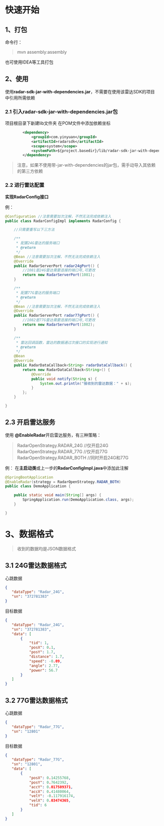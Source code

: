 # 快速开始

## 1、打包
命令行：
> mvn assembly:assembly

也可使用IDEA等工具打包

## 2、使用
使用**radar-sdk-jar-with-dependencies.jar**，不需要在使用该雷达SDK的项目中引用所需依赖
### 2.1 引入**radar-sdk-jar-with-dependencies.jar**包
项目根目录下新建lib文件夹
在POM文件中添加依赖坐标
```xml
        <dependency>
            <groupId>com.yinyuan</groupId>
            <artifactId>radarsdk</artifactId>
            <scope>system</scope>
            <systemPath>${project.basedir}/lib/radar-sdk-jar-with-dependencies.jar</systemPath>
        </dependency>
```
>注意，如果不使用带-jar-with-dependencies的jar包，需手动导入其依赖的第三方依赖

### 2.2 进行雷达配置
**实现RadarConfig接口**

例：
```java
@Configuration //注意需要加次注解，不然无法完成依赖注入
public class RadarConfigImpl implements RadarConfig {

    //只需要重写以下三方法

    /**
     * 配置24G雷达的服务端口
     * @return
     */
    @Bean //注意需要加次注解，不然无法完成依赖注入
    @Override
    public RadarServerPort radar24gPort() {
        //1081是24G雷达需要连接的端口号,可更改
        return new RadarServerPort(1081);
    }

    /**
     * 配置77G雷达的服务端口
     * @return
     */
    @Bean //注意需要加次注解，不然无法完成依赖注入
    @Override
    public RadarServerPort radar77gPort() {
        //1082是77G雷达需要连接的端口号,可更改
        return new RadarServerPort(1082);
    }

    /**
     * 雷达回调函数，雷达的数据通过次接口的实现进行通知
     * @return
     */
    @Bean
    @Override
    public RadarDataCallback<String> radarDataCallback() {
        return new RadarDataCallback<String>() {
            @Override
            public void notify(String s) {
                System.out.println("接收到的雷达数据：" + s);
            }
        };
    }

}
```

## 2.3 开启雷达服务
使用 **@EnableRadar**开启雷达服务，有三种策略：
>RadarOpenStrategy.RADAR_24G   //仅开启24G
RadarOpenStrategy.RADAR_77G    //仅开启77G
RadarOpenStrategy.RADAR_BOTH   //同时开启24G和77G

例：
在**主启动类**或上一步的**RadarConfigImpl.java**中添加此注解
```java
@SpringBootApplication
@EnableRadar(strategy = RadarOpenStrategy.RADAR_BOTH)
public class DemoApplication {

    public static void main(String[] args) {
        SpringApplication.run(DemoApplication.class, args);
    }

}
```

# 3、数据格式
>收到的数据均是JSON数据格式
 ## 3.1 24G雷达数据格式
 心跳数据
 ```json
{
    "dataType": "Radar_24G", 
    "sn": "372781383"
}
 ```
 目标数据
 ```json
{
    "dataType": "Radar_24G", 
    "sn": "372781383", 
    "data": [
        {
            "tid": 1, 
            "posX": 0.1, 
            "posY": 1.7, 
            "distance": 1.7, 
            "speed": -0.09, 
            "angle": 2.77, 
            "power": 56.7
        }
    ]
}
 ```
 ## 3.2 77G雷达数据格式
 心跳数据
 ```json
{
    "dataType": "Radar_77G", 
    "sn": "12801"
}
 ```
 目标数据
 ```json
{
    "dataType": "Radar_77G", 
    "sn": "12801", 
    "data": [
        {
            "posX": 0.14255768, 
            "posY": 0.7642392, 
            "accY": 0.017509371, 
            "accX": 0.41480064, 
            "velY": -0.117916174, 
            "velX": 0.03474365, 
            "tid": 6
        }
    ]
}
 ```